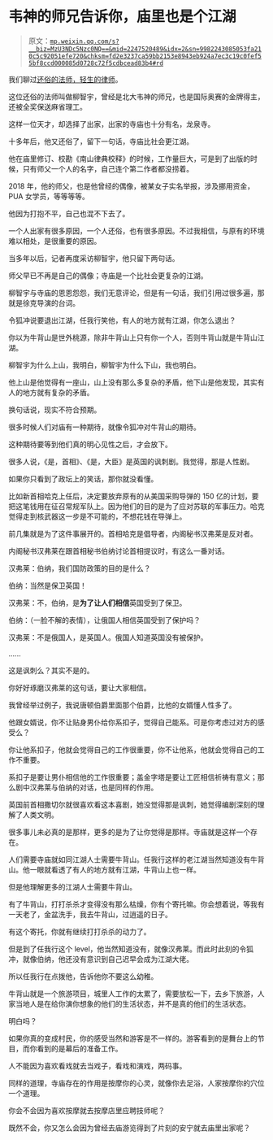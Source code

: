 # 韦神的师兄告诉你，庙里也是个江湖

> 原文：[`mp.weixin.qq.com/s?__biz=MzU3NDc5Nzc0NQ==&mid=2247520489&idx=2&sn=9982243085053fa210c5c92051efe720&chksm=fd2e3237ca59bb2153e8943eb924a7ec3c19c0fef55bf8ccd000085d0728c72f5cdbcead83b4#rd`](http://mp.weixin.qq.com/s?__biz=MzU3NDc5Nzc0NQ==&mid=2247520489&idx=2&sn=9982243085053fa210c5c92051efe720&chksm=fd2e3237ca59bb2153e8943eb924a7ec3c19c0fef55bf8ccd000085d0728c72f5cdbcead83b4#rd)

我们聊过[还俗的法师，轻生的律师](http://mp.weixin.qq.com/s?__biz=MzU3NDc5Nzc0NQ==&mid=2247520082&idx=1&sn=981f1cb2dea4726549f3910f096f1717&chksm=fd2e2d8cca59a49a66dab067294732bf0724598704f4be080790933adb9002646c614c2fa440&scene=21#wechat_redirect)。

这位还俗的法师叫做柳智宇，曾经是北大韦神的师兄，也是国际奥赛的金牌得主，还被全奖保送麻省理工。

这样一位天才，却选择了出家，出家的寺庙也十分有名，龙泉寺。

十多年后，他又还俗了，留下一句话，寺庙比社会更江湖。

他在庙里修订、校勘《南山律典校释》的时候，工作量巨大，可是到了出版的时候，只有师父一个人的名字，自己连个第二作者都没捞着。

2018 年，他的师父，也是他曾经的偶像，被某女子实名举报，涉及挪用资金，PUA 女学员，等等等等。

他因为打抱不平，自己也混不下去了。

一个人出家有很多原因，一个人还俗，也有很多原因。不过我相信，与原有的环境难以相处，是很重要的原因。

当多年以后，记者再度采访柳智宇，他只留下两句话。

师父早已不再是自己的偶像；寺庙是一个比社会更复杂的江湖。

柳智宇与寺庙的恩恩怨怨，我们无意评论，但是有一句话，我们引用过很多遍，那就是徐克导演的台词。

令狐冲说要退出江湖，任我行笑他，有人的地方就有江湖，你怎么退出？

你以为牛背山是世外桃源，除非牛背山上只有你一个人，否则牛背山就是牛背山江湖。

柳智宇为什么上山，我明白，柳智宇为什么下山，我也明白。

他上山是他觉得有一座山，山上没有那么多复杂的矛盾，他下山是他发现，其实有人的地方就有复杂的矛盾。

换句话说，现实不符合预期。

很多时候人们对庙有一种期待，就像令狐冲对牛背山的期待。

这种期待要等到他们真的明心见性之后，才会放下。

很多人说，《是，首相》、《是，大臣》是英国的讽刺剧。我觉得，那是人性剧。 

如果你只看到了政坛上的笑话，那你就没看懂。

比如新首相哈克上任后，决定要放弃原有的从美国采购导弹的 150 亿的计划，要把这笔钱用在征召常规军队上。因为他们的目的是为了应对苏联的军事压力。哈克觉得走到核武器这一步是不可能的，不想花钱在导弹上。

前几集就是为了这件事展开的。首相哈克是倡导者，内阁秘书汉弗莱是反对者。

内阁秘书汉弗莱在跟首相秘书伯纳讨论首相提议时，有这么一番对话。

汉弗莱：伯纳，我们国防政策的目的是什么？ 

伯纳：当然是保卫英国！

汉弗莱：不，伯纳，是**为了让人们相信**英国受到了保卫。

伯纳：（一脸不解的表情），让俄国人相信英国受到了保护吗？

汉弗莱：不是俄国人，是英国人。俄国人知道英国没有被保护。

......

这是讽刺么？其实不是的。

你好好琢磨汉弗莱的这句话，要让大家相信。

我曾经举过例子，我说唐顿伯爵里面那个伯爵，比他的女婿懂人性多了。

他跟女婿说，你不让贴身男仆给你系扣子，觉得自己能系。可是你考虑过对方的感受么？

你让他系扣子，他就会觉得自己的工作很重要，你不让他系，他就会觉得自己的工作不重要。

系扣子是要让男仆相信他的工作很重要；盖金字塔是要让工匠相信祈祷有意义；那么剧中汉弗莱与伯纳的对话，也是同样的作用。

英国前首相撒切尔就很喜欢看这本喜剧，她没觉得那是讽刺，她觉得编剧深刻的理解了人类文明。

很多事儿未必真的是那样，更多的是为了让你觉得是那样。寺庙就是这样一个存在。

人们需要寺庙就如同江湖人士需要牛背山。任我行这样的老江湖当然知道没有牛背山。他一眼就看透了有人的地方就有江湖，牛背山上也一样。

但是他理解更多的江湖人士需要牛背山。

有了牛背山，打打杀杀才变得没有那么枯燥，你有个寄托嘛。你会想着说，等我有一天老了，金盆洗手，我去牛背山，过逍遥的日子。

有这个寄托，你就有继续打打杀杀的动力了。

但是到了任我行这个 level，他当然知道没有，就像汉弗莱。而此时此刻的令狐冲，就像伯纳，他还没有意识到自己迟早会成为江湖大佬。

所以任我行在点拨他，告诉他你不要这么幼稚。 

牛背山就是一个旅游项目，城里人工作的太累了，需要放松一下，去乡下旅游，人家当地人是在给你演你想象的他们的生活状态，并不是真的他们的生活状态。 

明白吗？

如果你真的变成村民，你的感受当然和游客是不一样的。游客看到的是舞台上的节目，而你看到的是幕后的准备工作。 

人不能因为喜欢看戏就去当戏子，看戏和演戏，两码事。 

同样的道理，寺庙存在的作用是按摩你的心灵，就像你去足浴，人家按摩你的穴位一个道理。 

你会不会因为喜欢按摩就去按摩店里应聘技师呢？ 

既然不会，你又怎么会因为曾经去庙游览得到了片刻的安宁就去庙里出家呢？